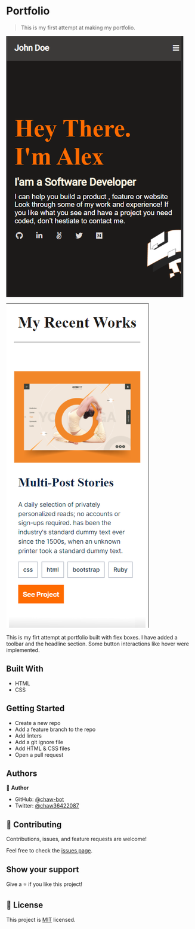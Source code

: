 # Portfolio

> This is my first attempt at making my portfolio. 

![screenshot](./screenshot.png)

![screenshot](./Screenshot1.png)


This is my firt attempt at portfolio built with flex boxes.
I have added a toolbar and the headline section.
Some button interactions like hover were implemented.

## Built With

- HTML
- CSS

## Getting Started

- Create a new repo
- Add a feature branch to the repo
- Add linters
- Add a git ignore file
- Add HTML & CSS files
- Open a pull request

## Authors

👤 **Author**

- GitHub: [@chaw-bot](https://github.com/chaw-bot)
- Twitter: [@chaw36422087](https://twitter.com/chaw36422087)


## 🤝 Contributing

Contributions, issues, and feature requests are welcome!

Feel free to check the [issues page](../../issues/).

## Show your support

Give a ⭐️ if you like this project!

## 📝 License

This project is [MIT](./MIT.md) licensed.

